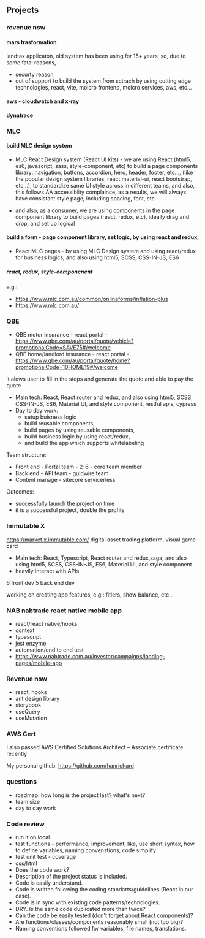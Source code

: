 ## Projects


### revenue nsw
#### mars trasformation
landtax applicaton, old system has been using for 15+ years, so, due to some fatal reasons,
- securty reason
- out of support
to build the system from sctrach by using cutting edge technologies, react, vite, moicro frontend, moicro services, aws, etc...


#### aws - cloudwatch and x-ray
#### dynatrace


### MLC 
#### build MLC design system 
- MLC React Design system (React UI kits) - we are using React (html5, es6, javascript, sass, style-component, etc) to build a page components library: navigation, buttons, accordion, hero, header, footer, etc..., (like the popular design system libraries, react material-ui, react bootstrap, etc...), to standardize same UI style across in different teams, and also, this follows AA accessiblity complaince, as a results, we will always have consistant style page, including spacing, font, etc.

- and also, as a consumer, we are using components in the page component library to build pages (react, redux, etc), ideally drag and drop, and set up logical

#### build a form - page component library, set logic, by using react and redux, 
- React MLC pages - by using MLC Design system and using react/redux for business logics, and also using html5, SCSS, CSS-IN-JS, ES6

##### react, redux, style-componenent

e.g.: 
- https://www.mlc.com.au/common/onlineforms/inflation-plus
- https://www.mlc.com.au/ 

  
### QBE 
- QBE motor insurance - react portal - https://www.qbe.com/au/portal/quote/vehicle?promotionalCode=SAVE75#/welcome
- QBE home/landlord insurance - react portal - https://www.qbe.com/au/portal/quote/home?promotionalCode=10HOME19#/welcome

it alows user to fill in the steps and generate the quote and able to pay the quote

- Main tech: React, React router and redux, and also using html5, SCSS, CSS-IN-JS, ES6, Material UI, and style component, restful apis, cypress
- Day to day work: 
  - setup buisness logic 
  - build reusable components, 
  - build pages by using reusable components, 
  - build business logic by using react/redux, 
  - and build the app which supports whitelabeling

Team structure:
- Front end - Portal team - 2-6 - core team member
- Back end - API team - guidwire team
- Content manage - sitecore servicerless

Outcomes:
- successfully launch the project on time
- it is a successful project, double the profits

### Immutable X
https://market.x.immutable.com/
digital asset trading platform, visual game card

- Main tech: React, Typescript, React router and redux,saga, and also using html5, SCSS, CSS-IN-JS, ES6, Material UI, and style component
- heavily interact with APIs

6 front dev
5 back end dev

working on creating app features, e.g.: fitlers, show balance, etc...


### NAB nabtrade react native mobile app 
- react/react native/hooks
- context
- typescript
- jest enzyme
- automation/end to end test
- https://www.nabtrade.com.au/investor/campaigns/landing-pages/mobile-app

### Revenue nsw
- react, hooks
- ant design library
- storybook
- useQuery
- useMutation

### AWS Cert
I also passed AWS Certified Solutions Architect – Associate certificate recently

My personal github: https://github.com/hanrichard 

### questions
- roadmap: how long is the project last? what's next?
- team size
- day to day work

### Code review
- run it on local
- test functions - performance, improvement, like, use short syntax, how to define variables, naming convenstions, code simplify
- test unit test - coverage
- css/html
- Does the code work?
- Description of the project status is included.
- Code is easily understand.
- Code is written following the coding standarts/guidelines (React in our case).
- Code is in sync with existing code patterns/technologies.
- DRY. Is the same code duplicated more than twice?
- Can the code be easily tested (don't forget about React components)?
- Are functions/classes/components reasonably small (not too big)?
- Naming conventions followed for variables, file names, translations.
